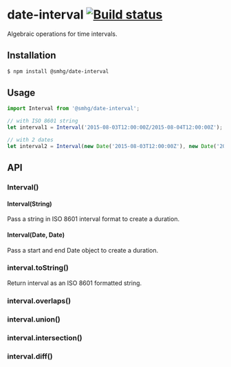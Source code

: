 date-interval  [![Build status](https://api.travis-ci.org/smhg/date-interval-js.png)](https://travis-ci.org/smhg/date-interval-js)
======
Algebraic operations for time intervals.

## Installation
```bash
$ npm install @smhg/date-interval
```

## Usage
```javascript
import Interval from '@smhg/date-interval';

// with ISO 8601 string
let interval1 = Interval('2015-08-03T12:00:00Z/2015-08-04T12:00:00Z');

// with 2 dates
let interval2 = Interval(new Date('2015-08-03T12:00:00Z'), new Date('2015-08-04T12:00:00Z'));
```

## API
### Interval()
#### Interval(String)
Pass a string in ISO 8601 interval format to create a duration.

#### Interval(Date, Date)
Pass a start and end Date object to create a duration.

### interval.toString()
Return interval as an ISO 8601 formatted string.

### interval.overlaps()
### interval.union()
### interval.intersection()
### interval.diff()